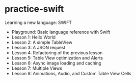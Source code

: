 practice-swift
==============

Learning a new language: SWIFT


- Playground: Basic language reference with Swift
- Lesson 1: Hello World
- Lesson 2: A simple TableView
- Lesson 3: A JSON request
- Lesson 4: Refactoring of the previous lesson
- Lesson 5: Table View optimization and Alerts
- Lesson 6: Async image loading and caching
- Lesson 7: Multiple Views
- Lesson 8: Animations, Audio, and Custom Table View Cells 
